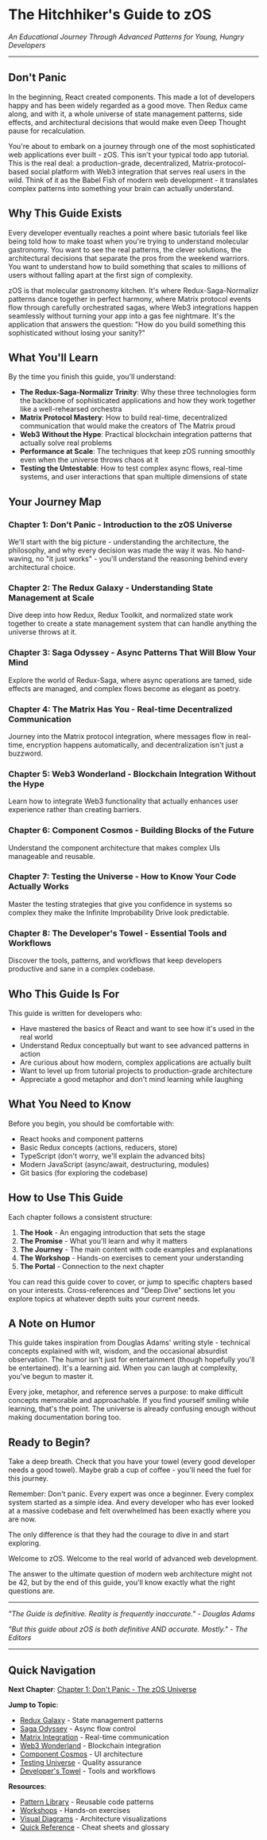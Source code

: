 # The Hitchhiker's Guide to zOS
*An Educational Journey Through Advanced Patterns for Young, Hungry Developers*

---

## Don't Panic

In the beginning, React created components. This made a lot of developers happy and has been widely regarded as a good move. Then Redux came along, and with it, a whole universe of state management patterns, side effects, and architectural decisions that would make even Deep Thought pause for recalculation.

You're about to embark on a journey through one of the most sophisticated web applications ever built - zOS. This isn't your typical todo app tutorial. This is the real deal: a production-grade, decentralized, Matrix-protocol-based social platform with Web3 integration that serves real users in the wild. Think of it as the Babel Fish of modern web development - it translates complex patterns into something your brain can actually understand.

## Why This Guide Exists

Every developer eventually reaches a point where basic tutorials feel like being told how to make toast when you're trying to understand molecular gastronomy. You want to see the real patterns, the clever solutions, the architectural decisions that separate the pros from the weekend warriors. You want to understand how to build something that scales to millions of users without falling apart at the first sign of complexity.

zOS is that molecular gastronomy kitchen. It's where Redux-Saga-Normalizr patterns dance together in perfect harmony, where Matrix protocol events flow through carefully orchestrated sagas, where Web3 integrations happen seamlessly without turning your app into a gas fee nightmare. It's the application that answers the question: "How do you build something this sophisticated without losing your sanity?"

## What You'll Learn

By the time you finish this guide, you'll understand:

- **The Redux-Saga-Normalizr Trinity**: Why these three technologies form the backbone of sophisticated applications and how they work together like a well-rehearsed orchestra
- **Matrix Protocol Mastery**: How to build real-time, decentralized communication that would make the creators of The Matrix proud
- **Web3 Without the Hype**: Practical blockchain integration patterns that actually solve real problems
- **Performance at Scale**: The techniques that keep zOS running smoothly even when the universe throws chaos at it
- **Testing the Untestable**: How to test complex async flows, real-time systems, and user interactions that span multiple dimensions of state

## Your Journey Map

### Chapter 1: Don't Panic - Introduction to the zOS Universe
We'll start with the big picture - understanding the architecture, the philosophy, and why every decision was made the way it was. No hand-waving, no "it just works" - you'll understand the reasoning behind every architectural choice.

### Chapter 2: The Redux Galaxy - Understanding State Management at Scale
Dive deep into how Redux, Redux Toolkit, and normalized state work together to create a state management system that can handle anything the universe throws at it.

### Chapter 3: Saga Odyssey - Async Patterns That Will Blow Your Mind
Explore the world of Redux-Saga, where async operations are tamed, side effects are managed, and complex flows become as elegant as poetry.

### Chapter 4: The Matrix Has You - Real-time Decentralized Communication
Journey into the Matrix protocol integration, where messages flow in real-time, encryption happens automatically, and decentralization isn't just a buzzword.

### Chapter 5: Web3 Wonderland - Blockchain Integration Without the Hype
Learn how to integrate Web3 functionality that actually enhances user experience rather than creating barriers.

### Chapter 6: Component Cosmos - Building Blocks of the Future
Understand the component architecture that makes complex UIs manageable and reusable.

### Chapter 7: Testing the Universe - How to Know Your Code Actually Works
Master the testing strategies that give you confidence in systems so complex they make the Infinite Improbability Drive look predictable.

### Chapter 8: The Developer's Towel - Essential Tools and Workflows
Discover the tools, patterns, and workflows that keep developers productive and sane in a complex codebase.

## Who This Guide Is For

This guide is written for developers who:
- Have mastered the basics of React and want to see how it's used in the real world
- Understand Redux conceptually but want to see advanced patterns in action
- Are curious about how modern, complex applications are actually built
- Want to level up from tutorial projects to production-grade architecture
- Appreciate a good metaphor and don't mind learning while laughing

## What You Need to Know

Before you begin, you should be comfortable with:
- React hooks and component patterns
- Basic Redux concepts (actions, reducers, store)
- TypeScript (don't worry, we'll explain the advanced bits)
- Modern JavaScript (async/await, destructuring, modules)
- Git basics (for exploring the codebase)

## How to Use This Guide

Each chapter follows a consistent structure:

1. **The Hook** - An engaging introduction that sets the stage
2. **The Promise** - What you'll learn and why it matters
3. **The Journey** - The main content with code examples and explanations
4. **The Workshop** - Hands-on exercises to cement your understanding
5. **The Portal** - Connection to the next chapter

You can read this guide cover to cover, or jump to specific chapters based on your interests. Cross-references and "Deep Dive" sections let you explore topics at whatever depth suits your current needs.

## A Note on Humor

This guide takes inspiration from Douglas Adams' writing style - technical concepts explained with wit, wisdom, and the occasional absurdist observation. The humor isn't just for entertainment (though hopefully you'll be entertained). It's a learning aid. When you can laugh at complexity, you've begun to master it.

Every joke, metaphor, and reference serves a purpose: to make difficult concepts memorable and approachable. If you find yourself smiling while learning, that's the point. The universe is already confusing enough without making documentation boring too.

## Ready to Begin?

Take a deep breath. Check that you have your towel (every good developer needs a good towel). Maybe grab a cup of coffee - you'll need the fuel for this journey.

Remember: Don't panic. Every expert was once a beginner. Every complex system started as a simple idea. And every developer who has ever looked at a massive codebase and felt overwhelmed has been exactly where you are now.

The only difference is that they had the courage to dive in and start exploring.

Welcome to zOS. Welcome to the real world of advanced web development.

The answer to the ultimate question of modern web architecture might not be 42, but by the end of this guide, you'll know exactly what the right questions are.

---

*"The Guide is definitive. Reality is frequently inaccurate." - Douglas Adams*

*"But this guide about zOS is both definitive AND accurate. Mostly." - The Editors*

---

## Quick Navigation

**Next Chapter**: [Chapter 1: Don't Panic - The zOS Universe](./chapters/01-dont-panic.md)

**Jump to Topic**: 
- [Redux Galaxy](./chapters/02-redux-galaxy.md) - State management patterns
- [Saga Odyssey](./chapters/03-saga-odyssey.md) - Async flow control
- [Matrix Integration](./chapters/04-matrix-has-you.md) - Real-time communication
- [Web3 Wonderland](./chapters/05-web3-wonderland.md) - Blockchain integration
- [Component Cosmos](./chapters/06-component-cosmos.md) - UI architecture
- [Testing Universe](./chapters/07-testing-universe.md) - Quality assurance
- [Developer's Towel](./chapters/08-developers-towel.md) - Tools and workflows

**Resources**:
- [Pattern Library](./patterns/) - Reusable code patterns
- [Workshops](./workshops/) - Hands-on exercises
- [Visual Diagrams](./diagrams/) - Architecture visualizations
- [Quick Reference](./reference/) - Cheat sheets and glossary
